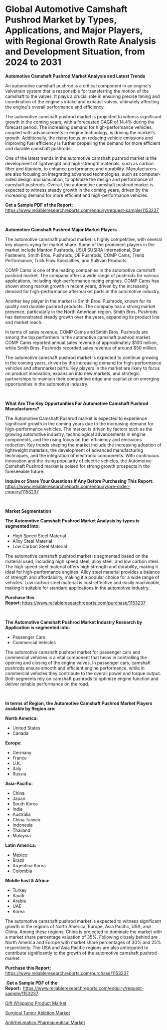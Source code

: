 <p><h1>Global Automotive Camshaft Pushrod Market by Types, Applications, and Major Players, with Regional Growth Rate Analysis and Development Situation, from 2024 to 2031</h1></p><p><strong>Automotive Camshaft Pushrod Market Analysis and Latest Trends</strong></p>
<p><p>An automotive camshaft pushrod is a critical component in an engine's valvetrain system that is responsible for transferring the motion of the camshaft to the valves. It plays a crucial role in ensuring precise timing and coordination of the engine's intake and exhaust valves, ultimately affecting the engine's overall performance and efficiency.</p><p>The automotive camshaft pushrod market is projected to witness significant growth in the coming years, with a forecasted CAGR of 14.4% during the forecast period. The increasing demand for high-performance vehicles, coupled with advancements in engine technology, is driving the market's growth. Additionally, the rising focus on reducing vehicle emissions and improving fuel efficiency is further propelling the demand for more efficient and durable camshaft pushrods.</p><p>One of the latest trends in the automotive camshaft pushrod market is the development of lightweight and high-strength materials, such as carbon fiber and titanium, to enhance performance and durability. Manufacturers are also focusing on integrating advanced technologies, such as computer-aided design and simulation, to optimize the design and performance of camshaft pushrods. Overall, the automotive camshaft pushrod market is expected to witness steady growth in the coming years, driven by the increasing demand for more efficient and high-performance vehicles.</p></p>
<p><strong>Get a Sample PDF of the Report:&nbsp;</strong> <a href="https://www.reliableresearchreports.com/enquiry/request-sample/1153237">https://www.reliableresearchreports.com/enquiry/request-sample/1153237</a></p>
<p>&nbsp;</p>
<p><strong>Automotive Camshaft Pushrod Major Market Players</strong></p>
<p><p>The automotive camshaft pushrod market is highly competitive, with several key players vying for market share. Some of the prominent players in the market include Manton Pushrods, USUI SUSIRA International, Star Fasteners, Smith Bros. Pushrods, OE Pushrods, COMP Cams, Trend Performance, Trick Flow Specialties, and Sullivan Products.</p><p>COMP Cams is one of the leading companies in the automotive camshaft pushrod market. The company offers a wide range of pushrods for various applications, including high-performance racing engines. COMP Cams has shown strong market growth in recent years, driven by the increasing demand for high-performance aftermarket parts in the automotive industry.</p><p>Another key player in the market is Smith Bros. Pushrods, known for its quality and durable pushrod products. The company has a strong market presence, particularly in the North American region. Smith Bros. Pushrods has demonstrated steady growth over the years, expanding its product line and market reach.</p><p>In terms of sales revenue, COMP Cams and Smith Bros. Pushrods are among the top performers in the automotive camshaft pushrod market. COMP Cams reported annual sales revenue of approximately $100 million, while Smith Bros. Pushrods recorded sales revenue of around $50 million.</p><p>The automotive camshaft pushrod market is expected to continue growing in the coming years, driven by the increasing demand for high-performance vehicles and aftermarket parts. Key players in the market are likely to focus on product innovation, expansion into new markets, and strategic partnerships to maintain their competitive edge and capitalize on emerging opportunities in the automotive industry.</p></p>
<p>&nbsp;</p>
<p><strong>What Are The Key Opportunities For Automotive Camshaft Pushrod Manufacturers?</strong></p>
<p><p>The Automotive Camshaft Pushrod market is expected to experience significant growth in the coming years due to the increasing demand for high-performance vehicles. The market is driven by factors such as the growing automotive industry, technological advancements in engine components, and the rising focus on fuel efficiency and emissions reduction. Key trends shaping the market include the increasing adoption of lightweight materials, the development of advanced manufacturing techniques, and the integration of electronic components. With continuous innovation and the rising popularity of electric vehicles, the Automotive Camshaft Pushrod market is poised for strong growth prospects in the foreseeable future.</p></p>
<p><strong>Inquire or Share Your Questions If Any Before Purchasing This Report:</strong> <a href="https://www.reliableresearchreports.com/enquiry/pre-order-enquiry/1153237">https://www.reliableresearchreports.com/enquiry/pre-order-enquiry/1153237</a></p>
<p>&nbsp;</p>
<p><strong>Market Segmentation</strong></p>
<p><strong>The Automotive Camshaft Pushrod Market Analysis by types is segmented into:</strong></p>
<p><ul><li>High Speed Steel Material</li><li>Alloy Steel Material</li><li>Low Carbon Steel Material</li></ul></p>
<p><p>The automotive camshaft pushrod market is segmented based on the material used, including high speed steel, alloy steel, and low carbon steel. The high speed steel material offers high strength and durability, making it ideal for high-performance engines. Alloy steel material provides a balance of strength and affordability, making it a popular choice for a wide range of vehicles. Low carbon steel material is cost-effective and easily machinable, making it suitable for standard applications in the automotive industry.</p></p>
<p><strong>Purchase this Report:&nbsp;</strong><a href="https://www.reliableresearchreports.com/purchase/1153237">https://www.reliableresearchreports.com/purchase/1153237</a></p>
<p>&nbsp;</p>
<p><strong>The Automotive Camshaft Pushrod Market Industry Research by Application is segmented into:</strong></p>
<p><ul><li>Passenger Cars</li><li>Commercial Vehicles</li></ul></p>
<p><p>The automotive camshaft pushrod market for passenger cars and commercial vehicles is a vital component that helps in controlling the opening and closing of the engine valves. In passenger cars, camshaft pushrods ensure smooth and efficient engine performance, while in commercial vehicles they contribute to the overall power and torque output. Both segments rely on camshaft pushrods to optimize engine function and deliver reliable performance on the road.</p></p>
<p>&nbsp;</p>
<p><strong>In terms of Region, the Automotive Camshaft Pushrod Market Players available by Region are:</strong></p>
<p>
    <p> <strong> North America: </strong>
        <ul>
            <li>United States</li>
            <li>Canada</li>
        </ul>
        </p> 
    <p> <strong> Europe: </strong>
        <ul>
            <li>Germany</li>
            <li>France</li>
            <li>U.K.</li>
            <li>Italy</li>
            <li>Russia</li>
        </ul>
        </p> 
    <p> <strong> Asia-Pacific: </strong>
        <ul>
            <li>China</li>
            <li>Japan</li>
            <li>South Korea</li>
            <li>India</li>
            <li>Australia</li>
            <li>China Taiwan</li>
            <li>Indonesia</li>
            <li>Thailand</li>
            <li>Malaysia</li>
        </ul>
        </p> 
    <p> <strong> Latin America: </strong>
        <ul>
            <li>Mexico</li>
            <li>Brazil</li>
            <li>Argentina Korea</li>
            <li>Colombia</li>
        </ul>
        </p> 
    <p> <strong> Middle East & Africa: </strong>
        <ul>
            <li>Turkey</li>
            <li>Saudi</li>
            <li>Arabia</li>
            <li>UAE</li>
            <li>Korea</li>
        </ul>
    </p>
    </p>
<p><p>The automotive camshaft pushrod market is expected to witness significant growth in the regions of North America, Europe, Asia Pacific, USA, and China. Among these regions, China is projected to dominate the market with a market share percentage valuation of 35%. Following closely behind are North America and Europe with market share percentages of 30% and 25% respectively. The USA and Asia Pacific regions are also anticipated to contribute significantly to the growth of the automotive camshaft pushrod market.</p></p>
<p><strong>Purchase this Report: </strong><a href="https://www.reliableresearchreports.com/purchase/1153237">https://www.reliableresearchreports.com/purchase/1153237</a></p>
<p>&nbsp;<strong>Get a Sample PDF of the Report:&nbsp;&nbsp;</strong><a href="https://www.reliableresearchreports.com/enquiry/request-sample/1153237">https://www.reliableresearchreports.com/enquiry/request-sample/1153237</a></p>
<p><strong></strong></p>
<p><p><a href="https://view.publitas.com/reportprime-1/gift-wrapping-product-market-size-furnishes-valuable-information-encompassing-market-share-market-trends-and-projections-spanning-from-2023-to-2030/">Gift Wrapping Product Market</a></p><p><a href="https://view.publitas.com/reportprime-1/decoding-the-surgical-tumor-ablation-market-a-deep-dive-into-the-latest-market-trends-market-segmentation-and-competitive-analysis/">Surgical Tumor Ablation Market</a></p><p><a href="https://view.publitas.com/reportprime-1/insights-into-antirheumatics-pharmaceutical-market-size-analysing-market-share-trends-and-growth-from-2023-to-2030/">Antirheumatics Pharmaceutical Market</a></p></p>